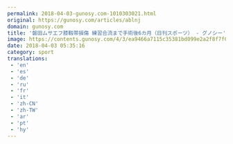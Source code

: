 ```yaml
---
permalink: 2018-04-03-gunosy.com-1010303021.html
original: https://gunosy.com/articles/ablnj
domain: gunosy.com
title: '磐田ムサエフ膝靱帯損傷 練習合流まで手術後6カ月（日刊スポーツ） - グノシー'
image: https://contents.gunosy.com/4/3/ea9466a7115c35381bd099e2a2f8f7f0_content.jpg
date: 2018-04-03 05:35:16
category: sport
translations: 
 - 'en'
 - 'es'
 - 'de'
 - 'ru'
 - 'fr'
 - 'it'
 - 'zh-CN'
 - 'zh-TW'
 - 'ar'
 - 'pt'
 - 'hy'
---
```


